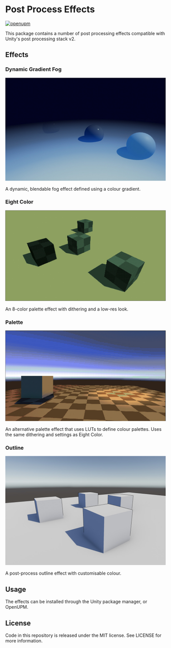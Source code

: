 # Post Process Effects
[![openupm](https://img.shields.io/npm/v/com.valax321.postprocessing?label=openupm&registry_uri=https://package.openupm.com)](https://openupm.com/packages/com.valax321.postprocessing/)

This package contains a number of post processing effects compatible with Unity's post processing stack v2.

## Effects
### Dynamic Gradient Fog
![Fog Effect](Documentation~/images/fog.jpg)

A dynamic, blendable fog effect defined using a colour gradient.

### Eight Color
![Eight Effect](Documentation~/images/eight.jpg)

An 8-color palette effect with dithering and a low-res look.

### Palette
![Palette](Documentation~/images/palette.jpg)

An alternative palette effect that uses LUTs to define colour palettes. Uses the same dithering and settings as Eight Color.

### Outline
![Outline Effect](Documentation~/images/outline.jpg)

A post-process outline effect with customisable colour.

## Usage
The effects can be installed through the Unity package manager, or OpenUPM.

## License
Code in this repository is released under the MIT license. See LICENSE for more information.
